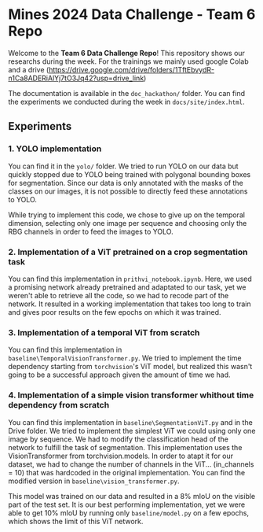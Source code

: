 # Mines 2024 Data Challenge - Team 6 Repo

Welcome to the **Team 6 Data Challenge Repo**! This repository shows our researchs during the week. For the trainings we mainly used google Colab and a drive (https://drive.google.com/drive/folders/1TftEbvydR-n1Ca8ADERiAlYj7tO3Jq42?usp=drive_link)

The documentation is available in the `doc_hackathon/` folder. You can find the experiments we conducted during the week in `docs/site/index.html`.

## Experiments

### 1. YOLO implementation

You can find it in the `yolo/` folder.
We tried to run YOLO on our data but quickly stopped due to YOLO being trained with polygonal bounding boxes for segmentation. Since our data is only annotated with the masks of the classes on our images, it is not possible to directly feed these annotations to YOLO.

While trying to implement this code, we chose to give up on the temporal dimension, selecting only one image per sequence and choosing only the RBG channels in order to feed the images to YOLO.

### 2. Implementation of a ViT pretrained on a crop segmentation task

You can find this implementation in `prithvi_notebook.ipynb`.
Here, we used a promising network already pretrained and adaptated to our task, yet we weren't able to retrieve all the code, so we had to recode part of the network. It resulted in a working implementation that takes too long to train and gives poor results on the few epochs on which it was trained.

### 3. Implementation of a temporal ViT from scratch

You can find this implementation in `baseline\TemporalVisionTransformer.py`.
We tried to implement the time dependency starting from `torchvision`'s ViT model, but realized this wasn't going to be a successful approach given the amount of time we had.

### 4. Implementation of a simple vision transformer whithout time dependency from scratch

You can find this implementation in `baseline\SegmentationViT.py` and in the Drive folder.
We tried to implement the simplest ViT we could using only one image by sequence. We had to modify the classification head of the network to fulfill the task of segmentation.
This implementation uses the VisionTransformer from torchvision.models. In order to atapt it for our dataset, we had to change the number of channels in the ViT... (in_channels = 10) that was hardcoded in the original implementation. You can find the modified version in `baseline\vision_transformer.py`.

This model was trained on our data and resulted in a 8% mIoU on the visible part of the test set. It is our best performing implementation, yet we were able to get 10% mIoU by running only `baseline/model.py` on a few epochs, which shows the limit of this ViT network.
